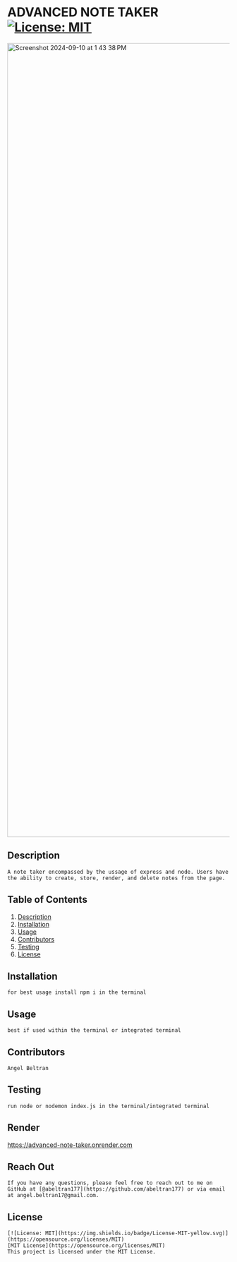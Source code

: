# ADVANCED NOTE TAKER  [![License: MIT](https://img.shields.io/badge/License-MIT-yellow.svg)](https://opensource.org/licenses/MIT)
<img width="1800" alt="Screenshot 2024-09-10 at 1 43 38 PM" src="https://github.com/user-attachments/assets/d26a3e28-4f76-4e72-87d1-0b4866f3d4f3">

  ## Description
    A note taker encompassed by the ussage of express and node. Users have the ability to create, store, render, and delete notes from the page. 

  ## Table of Contents
  1. [Description](#description)
  2. [Installation](#installation)
  3. [Usage](#usage)
  4. [Contributors](#contributors)
  5. [Testing](#testing)
  6. [License](#license)

  ## Installation
    for best usage install npm i in the terminal
    
  ## Usage
    best if used within the terminal or integrated terminal 
    
  ## Contributors
    Angel Beltran 
  
  ## Testing
    run node or nodemon index.js in the terminal/integrated terminal 

  ## Render
  https://advanced-note-taker.onrender.com
    
  ## Reach Out
    If you have any questions, please feel free to reach out to me on GitHub at [@abeltran177](https://github.com/abeltran177) or via email at angel.beltran17@gmail.com.
  
  ## License
    [![License: MIT](https://img.shields.io/badge/License-MIT-yellow.svg)](https://opensource.org/licenses/MIT) 
    [MIT License](https://opensource.org/licenses/MIT)
    This project is licensed under the MIT License.
    

